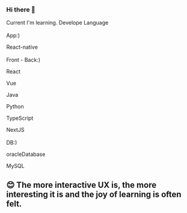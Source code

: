 ### Hi there 👋

Current I'm learning. Develope Language
<br><br>
App:)

React-native
<br><br>
Front - Back:)

React

Vue

Java

Python

TypeScript

NextJS
<br><br>
DB:)

oracleDatabase

MySQL


## 😊 The more interactive UX is, the more interesting it is and the joy of learning is often felt.


<!--
**myungke414/myungke414** is a ✨ _special_ ✨ repository because its `README.md` (this file) appears on your GitHub profile.

Here are some ideas to get you started:

- 🔭 I’m currently working on ...
- 🌱 I’m currently learning ...
- 👯 I’m looking to collaborate on ...
- 🤔 I’m looking for help with ...
- 💬 Ask me about ...
- 📫 How to reach me: ...
- 😄 Pronouns: ...
- ⚡ Fun fact: ...
-->
